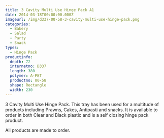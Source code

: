 ```yaml
---
title: 3 Cavity Multi Use Hinge Pack A1
date: 2014-03-18T00:00:00.000Z
imageurl: /img/d337-00-58-3-cavity-multi-use-hinge-pack.png
categories:
  - Bakery
  - Salad
  - Party
  - Snack
types:
  - Hinge Pack
productinfo:
  depth: 72
  internetno: D337
  length: 380
  polymer: A-PET
  productno: 00-58
  shape: Rectangle
  width: 230
---
```

3 Cavity Multi Use Hinge Pack. This tray has been used for a multitude of products including Prawns, Cakes, Antipasti and snacks. It is available to order in both Clear and Black plastic and is a self closing hinge pack product.

 

All products are made to order.
